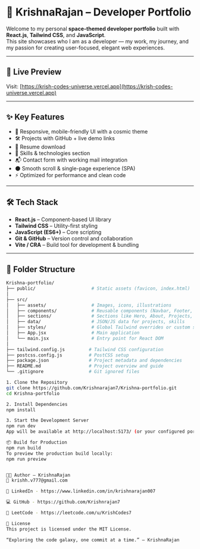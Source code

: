 # 🌌 KrishnaRajan – Developer Portfolio

Welcome to my personal **space-themed developer portfolio** built with **React.js**, **Tailwind CSS**, and **JavaScript**.  
This site showcases who I am as a developer — my work, my journey, and my passion for creating user-focused, elegant web experiences.

---

## 🔭 Live Preview

Visit: [https://krish-codes-universe.vercel.app](https://krish-codes-universe.vercel.app)

---

## ✨ Key Features

- 🚀 Responsive, mobile-friendly UI with a cosmic theme
- 🛠️ Projects with GitHub + live demo links
- 💼 Resume download
- 🧠 Skills & technologies section
- 📬 Contact form with working mail integration
- 🌑 Smooth scroll & single-page experience (SPA)
- ⚡ Optimized for performance and clean code

---

## 🛠️ Tech Stack

- **React.js** – Component-based UI library
- **Tailwind CSS** – Utility-first styling
- **JavaScript (ES6+)** – Core scripting
- **Git & GitHub** – Version control and collaboration
- **Vite / CRA** – Build tool for development & bundling

---

## 📁 Folder Structure

```bash
Krishna-portfolio/
├── public/                     # Static assets (favicon, index.html)
│
├── src/
│   ├── assets/                 # Images, icons, illustrations
│   ├── components/             # Reusable components (Navbar, Footer, etc.)
│   ├── sections/               # Sections like Hero, About, Projects, Contact
│   ├── data/                   # JSON/JS data for projects, skills
│   ├── styles/                 # Global Tailwind overrides or custom styles
│   ├── App.jsx                 # Main application
│   └── main.jsx                # Entry point for React DOM
│
├── tailwind.config.js         # Tailwind CSS configuration
├── postcss.config.js          # PostCSS setup
├── package.json               # Project metadata and dependencies
├── README.md                  # Project overview and guide
└── .gitignore                 # Git ignored files

1. Clone the Repository
git clone https://github.com/Krishnarajan7/Krishna-portfolio.git
cd Krishna-portfolio

2. Install Dependencies
npm install

3. Start the Development Server
npm run dev
App will be available at http://localhost:5173/ (or your configured port).

📦 Build for Production
npm run build
To preview the production build locally:
npm run preview


🧑‍🚀 Author – KrishnaRajan
📧 krishh.v777@gmail.com

💼 LinkedIn - https://www.linkedin.com/in/krishnarajan007

💻 GitHub - https://github.com/Krishnrajan7

🧠 LeetCode - https://leetcode.com/u/KrishCodes7

📜 License
This project is licensed under the MIT License.

“Exploring the code galaxy, one commit at a time.” – KrishnaRajan

